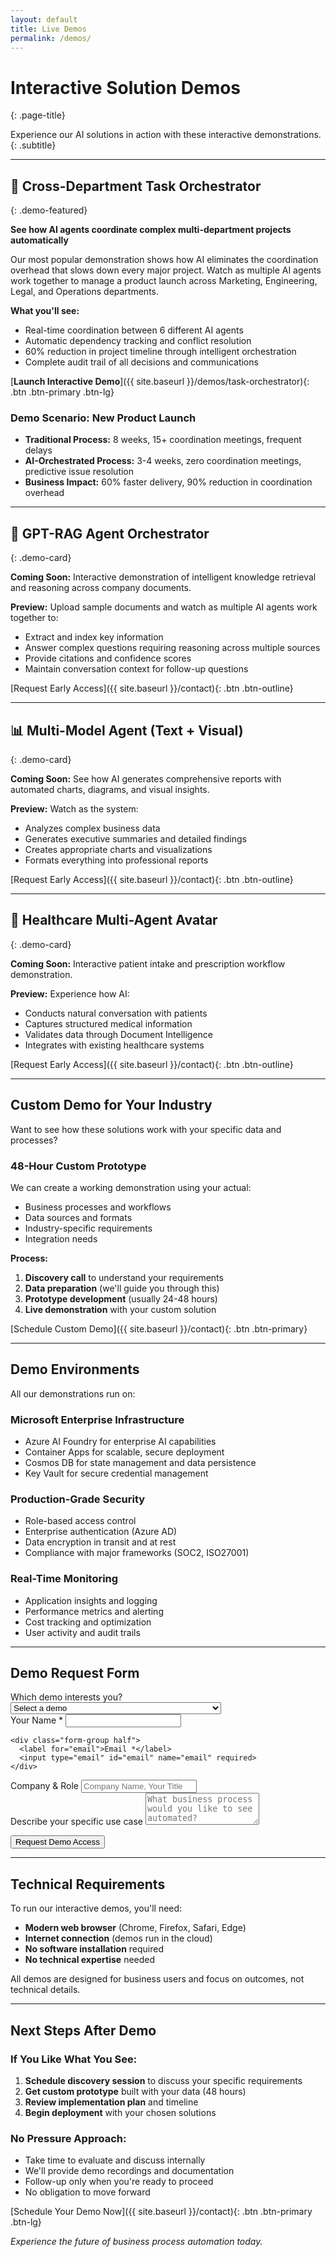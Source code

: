 ```yaml
---
layout: default
title: Live Demos
permalink: /demos/
---
```


# Interactive Solution Demos
{: .page-title}

Experience our AI solutions in action with these interactive demonstrations.
{: .subtitle}

---

## 🎯 Cross-Department Task Orchestrator
{: .demo-featured}

**See how AI agents coordinate complex multi-department projects automatically**

Our most popular demonstration shows how AI eliminates the coordination overhead that slows down every major project. Watch as multiple AI agents work together to manage a product launch across Marketing, Engineering, Legal, and Operations departments.

**What you'll see:**
- Real-time coordination between 6 different AI agents
- Automatic dependency tracking and conflict resolution
- 60% reduction in project timeline through intelligent orchestration
- Complete audit trail of all decisions and communications

[**Launch Interactive Demo**]({{ site.baseurl }}/demos/task-orchestrator){: .btn .btn-primary .btn-lg}

### Demo Scenario: New Product Launch
- **Traditional Process:** 8 weeks, 15+ coordination meetings, frequent delays
- **AI-Orchestrated Process:** 3-4 weeks, zero coordination meetings, predictive issue resolution
- **Business Impact:** 60% faster delivery, 90% reduction in coordination overhead

---

## 🧠 GPT-RAG Agent Orchestrator
{: .demo-card}

**Coming Soon:** Interactive demonstration of intelligent knowledge retrieval and reasoning across company documents.

**Preview:** Upload sample documents and watch as multiple AI agents work together to:
- Extract and index key information
- Answer complex questions requiring reasoning across multiple sources
- Provide citations and confidence scores
- Maintain conversation context for follow-up questions

[Request Early Access]({{ site.baseurl }}/contact){: .btn .btn-outline}

---

## 📊 Multi-Model Agent (Text + Visual)
{: .demo-card}

**Coming Soon:** See how AI generates comprehensive reports with automated charts, diagrams, and visual insights.

**Preview:** Watch as the system:
- Analyzes complex business data
- Generates executive summaries and detailed findings
- Creates appropriate charts and visualizations
- Formats everything into professional reports

[Request Early Access]({{ site.baseurl }}/contact){: .btn .btn-outline}

---

## 🏥 Healthcare Multi-Agent Avatar
{: .demo-card}

**Coming Soon:** Interactive patient intake and prescription workflow demonstration.

**Preview:** Experience how AI:
- Conducts natural conversation with patients
- Captures structured medical information
- Validates data through Document Intelligence
- Integrates with existing healthcare systems

[Request Early Access]({{ site.baseurl }}/contact){: .btn .btn-outline}

---

## Custom Demo for Your Industry

Want to see how these solutions work with your specific data and processes?

### **48-Hour Custom Prototype**

We can create a working demonstration using your actual:
- Business processes and workflows
- Data sources and formats
- Industry-specific requirements
- Integration needs

**Process:**
1. **Discovery call** to understand your requirements
2. **Data preparation** (we'll guide you through this)
3. **Prototype development** (usually 24-48 hours)
4. **Live demonstration** with your custom solution

[Schedule Custom Demo]({{ site.baseurl }}/contact){: .btn .btn-primary}

---

## Demo Environments

All our demonstrations run on:

### **Microsoft Enterprise Infrastructure**
- Azure AI Foundry for enterprise AI capabilities
- Container Apps for scalable, secure deployment
- Cosmos DB for state management and data persistence
- Key Vault for secure credential management

### **Production-Grade Security**
- Role-based access control
- Enterprise authentication (Azure AD)
- Data encryption in transit and at rest
- Compliance with major frameworks (SOC2, ISO27001)

### **Real-Time Monitoring**
- Application insights and logging
- Performance metrics and alerting
- Cost tracking and optimization
- User activity and audit trails

---

## Demo Request Form

<form action="https://formspree.io/f/YOUR_FORM_ID" method="POST" class="demo-request-form">
  <div class="form-group">
    <label for="demo-type">Which demo interests you?</label>
    <select id="demo-type" name="demo-type" required>
      <option value="">Select a demo</option>
      <option value="task-orchestrator">Cross-Department Task Orchestrator (Available Now)</option>
      <option value="rag-orchestrator">GPT-RAG Agent Orchestrator (Early Access)</option>
      <option value="multi-model">Multi-Model Agent Text + Visual (Early Access)</option>
      <option value="healthcare">Healthcare Multi-Agent Avatar (Early Access)</option>
      <option value="custom">Custom Demo with My Data</option>
      <option value="multiple">Multiple Demos</option>
    </select>
  </div>
  
  <div class="form-row">
    <div class="form-group half">
      <label for="name">Your Name *</label>
      <input type="text" id="name" name="name" required>
    </div>
    
    <div class="form-group half">
      <label for="email">Email *</label>
      <input type="email" id="email" name="email" required>
    </div>
  </div>
  
  <div class="form-group">
    <label for="company">Company & Role</label>
    <input type="text" id="company" name="company" placeholder="Company Name, Your Title">
  </div>
  
  <div class="form-group">
    <label for="use-case">Describe your specific use case</label>
    <textarea id="use-case" name="use-case" rows="3" placeholder="What business process would you like to see automated?"></textarea>
  </div>
  
  <button type="submit" class="btn btn-primary">Request Demo Access</button>
</form>

---

## Technical Requirements

To run our interactive demos, you'll need:

- **Modern web browser** (Chrome, Firefox, Safari, Edge)
- **Internet connection** (demos run in the cloud)
- **No software installation** required
- **No technical expertise** needed

All demos are designed for business users and focus on outcomes, not technical details.

---

## Next Steps After Demo

### **If You Like What You See:**

1. **Schedule discovery session** to discuss your specific requirements
2. **Get custom prototype** built with your data (48 hours)
3. **Review implementation plan** and timeline
4. **Begin deployment** with your chosen solutions

### **No Pressure Approach:**

- Take time to evaluate and discuss internally
- We'll provide demo recordings and documentation
- Follow-up only when you're ready to proceed
- No obligation to move forward

[Schedule Your Demo Now]({{ site.baseurl }}/contact){: .btn .btn-primary .btn-lg}

*Experience the future of business process automation today.*